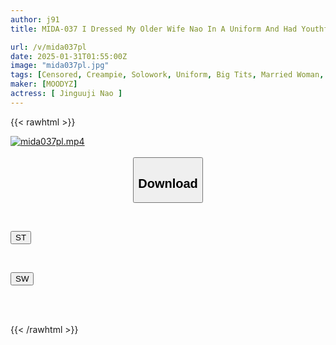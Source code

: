 ```yaml
---
author: j91
title: MIDA-037 I Dressed My Older Wife Nao In A Uniform And Had Youthful Sex With Her. I Fantasized About My Beloved Wife In Her Teens And Had Crazy Sex With Her Like We Did When We First Met. I Love Her So Much That I Had 10 Creampies. Nao Jinguji

url: /v/mida037pl
date: 2025-01-31T01:55:00Z
image: "mida037pl.jpg"
tags: [Censored, Creampie, Solowork, Uniform, Big Tits, Married Woman, Kiss	]
maker: [MOODYZ]
actress: [ Jinguuji Nao ]
---
```



{{< rawhtml >}}

<div class="video" data-videoid="3x9OeRGJ6oiR9x">
    <a href="javascript:;">
        <img src="/v/mida037pl/mida037pl.jpg" width="WIDTH" height="HEIGHT" alt="mida037pl.mp4" loading="lazy">
    </a>
</div>

<script type="text/javascript" src="https://j91.asia/asset/on-demand-st.js"></script>

<br>
  <link rel="stylesheet" href="https://j91.asia/asset/bs5.css">
  
  <center>
  <button class="btn btn-primary" type="button" data-bs-toggle="collapse" data-bs-target=".multi-collapse" aria-expanded="false" aria-controls="multiCollapseExample1 multiCollapseExample2"><h2>Download</h2></button></center>
</p>
<div class="row">
  <div class="col">
    <div class="collapse multi-collapse" id="multiCollapseExample1">
      <div class="card card-body">
	      	      <br>
<div class="buttons">  
<p><a href="/v/mida037pl/st.html" target="_blank"><button class="btn-hover color-3"><i class="fa fa-download"></i> ST</button></a></p></div>
    </div>
  </div>
</div>
  <div class="col">
    <div class="collapse multi-collapse" id="multiCollapseExample2">
      <div class="card card-body">
	      <br>
<div class="buttons">
<p><a href="/v/mida037pl/sw.html" target="_blank"><button class="btn-hover color-2"><i class="fa fa-download"></i> SW</button></a></p></div>
<br><br>
      </div>
    </div>
  </div>
</div>

{{< /rawhtml >}}